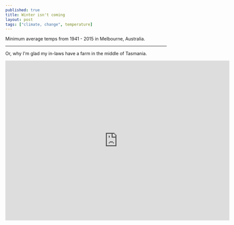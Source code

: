 ```yaml
---
published: true
title: Winter isn't coming
layout: post
tags: ["climate, change", temperature]
---
```

Minimum average temps from 1941 - 2015 in Melbourne, Australia. 

---

Or, why I'm glad my in-laws have a farm in the middle of Tasmania.

<iframe width="700" height="500" frameborder="0" scrolling="no" src="https://plot.ly/~7homask/5.embed"></iframe>